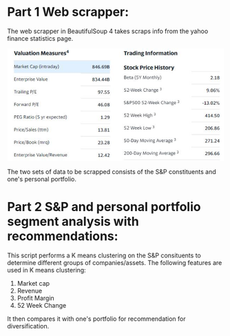# Part 1 Web scrapper:

<p>The web scrapper in BeautifulSoup 4 takes scraps info from the yahoo finance statistics page.</p>
<a href = "https://finance.yahoo.com/quote/TSLA/key-statistics?p=TSLA"><img src="sample.JPG"></a>
<p>The two sets of data to be scrapped consists of the S&P constituents and one's personal portfolio.</p>

# Part 2 S&P and personal portfolio segment analysis with recommendations:

This script performs a K means clustering on the S&P consituents to determine different groups of companies/assets. 
The following features are used in K means clustering:
1. Market cap
2. Revenue
3. Profit Margin
4. 52 Week Change

It then compares it with one's portfolio for recommendation for diversification.


